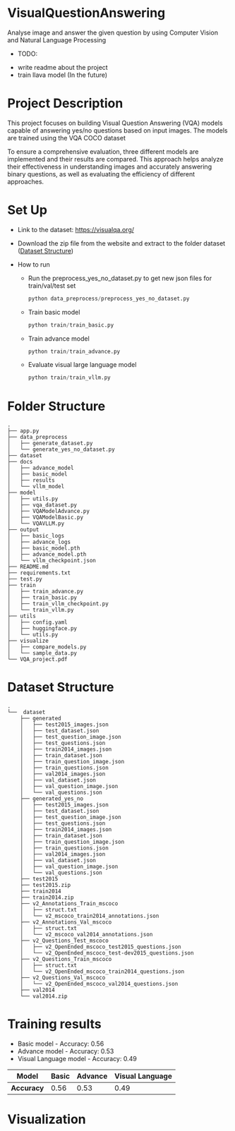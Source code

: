 # VisualQuestionAnswering
Analyse image and answer the given question by using Computer Vision and Natural Language Processing

- TODO: 
+ write readme about the project
+ train llava model (In the future)

# Project Description
This project focuses on building Visual Question Answering (VQA) models capable of answering yes/no questions based on input images. 
The models are trained using the VQA COCO dataset

To ensure a comprehensive evaluation, three different models are implemented and their results are compared. 
This approach helps analyze their effectiveness in understanding images and accurately answering binary questions, as well as evaluating the efficiency of different approaches.

# Set Up

- Link to the dataset: https://visualqa.org/
- Download the zip file from the website and extract to the folder dataset ([Dataset Structure](#dataset-structure))

- How to run
    + Run the preprocess_yes_no_dataset.py to get new json files for train/val/test set

        ```python
        python data_preprocess/preprocess_yes_no_dataset.py
        ```
    
    + Train basic model

        ```python
        python train/train_basic.py
        ```
    
    + Train advance model

        ```python
        python train/train_advance.py
        ```
    
    + Evaluate visual large language model

        ```python
        python train/train_vllm.py
        ```

# Folder Structure
```
.
├── app.py
├── data_preprocess
│   ├── generate_dataset.py
│   └── generate_yes_no_dataset.py
├── dataset
├── docs
│   ├── advance_model
│   ├── basic_model
│   ├── results
│   └── vllm_model
├── model
│   ├── utils.py
│   ├── vqa_dataset.py
│   ├── VQAModelAdvance.py
│   ├── VQAModelBasic.py
│   └── VQAVLLM.py
├── output
│   ├── basic_logs
│   ├── advance_logs
│   ├── basic_model.pth
│   ├── advance_model.pth
│   └── vllm_checkpoint.json
├── README.md
├── requirements.txt
├── test.py
├── train
│   ├── train_advance.py
│   ├── train_basic.py
│   ├── train_vllm_checkpoint.py
│   └── train_vllm.py
├── utils
│   ├── config.yaml
│   ├── huggingface.py
│   └── utils.py
├── visualize
│   ├── compare_models.py
│   └── sample_data.py
└── VQA_project.pdf
```

# Dataset Structure
```
.
└──  dataset
    ├── generated
    │   ├── test2015_images.json
    │   ├── test_dataset.json
    │   ├── test_question_image.json
    │   ├── test_questions.json
    │   ├── train2014_images.json
    │   ├── train_dataset.json
    │   ├── train_question_image.json
    │   ├── train_questions.json
    │   ├── val2014_images.json
    │   ├── val_dataset.json
    │   ├── val_question_image.json
    │   └── val_questions.json
    ├── generated_yes_no
    │   ├── test2015_images.json
    │   ├── test_dataset.json
    │   ├── test_question_image.json
    │   ├── test_questions.json
    │   ├── train2014_images.json
    │   ├── train_dataset.json
    │   ├── train_question_image.json
    │   ├── train_questions.json
    │   ├── val2014_images.json
    │   ├── val_dataset.json
    │   ├── val_question_image.json
    │   └── val_questions.json
    ├── test2015
    ├── test2015.zip
    ├── train2014
    ├── train2014.zip
    ├── v2_Annotations_Train_mscoco
    │   ├── struct.txt
    │   └── v2_mscoco_train2014_annotations.json
    ├── v2_Annotations_Val_mscoco
    │   ├── struct.txt
    │   └── v2_mscoco_val2014_annotations.json
    ├── v2_Questions_Test_mscoco
    │   ├── v2_OpenEnded_mscoco_test2015_questions.json
    │   └── v2_OpenEnded_mscoco_test-dev2015_questions.json
    ├── v2_Questions_Train_mscoco
    │   ├── struct.txt
    │   └── v2_OpenEnded_mscoco_train2014_questions.json
    ├── v2_Questions_Val_mscoco
    │   └── v2_OpenEnded_mscoco_val2014_questions.json
    ├── val2014
    └── val2014.zip
```

# Training results
- Basic model - Accuracy: 0.56
- Advance model - Accuracy: 0.53
- Visual Language model - Accuracy: 0.49

| **Model**   | **Basic** | **Advance** | **Visual Language** |
|-------------|-----------|-------------|---------------------|
| **Accuracy**| 0.56      | 0.53        | 0.49                |

# Visualization

